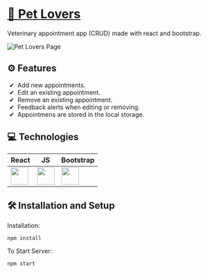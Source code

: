 # [🐶 Pet Lovers](https://petloverslp.netlify.app/) 

Veterinary appointment app (CRUD) made with react and bootstrap.

<img src="https://i.postimg.cc/3NK04kPt/pl-desktop.jpg" alt='Pet Lovers Page' style="max-width:600px"></img>

## ⚙ Features 
<ul style="list-style:'✔  '">
    <li>Add new appointments.</li>
    <li>Edit an existing appointment.</li>
    <li>Remove an existing appointment.</li>
    <li>Feedback alerts when editing or removing.</li>
    <li>Appointmens are stored in the local storage.</li>
</ul>

## 💻 Technologies 
| React      | JS | Bootstrap |
| ----------- | ----------- | ----------- |
| <img style='width:40px' src="https://upload.wikimedia.org/wikipedia/commons/thumb/4/47/React.svg/1200px-React.svg.png"/>     | <img style='width:40px' src="https://upload.wikimedia.org/wikipedia/commons/thumb/9/99/Unofficial_JavaScript_logo_2.svg/800px-Unofficial_JavaScript_logo_2.svg.png"/>     | <img style='width:40px' src="https://getbootstrap.com/docs/5.2/assets/brand/bootstrap-social-logo.png"/> |

## 🛠 Installation and Setup

Installation:

`npm install`  


To Start Server:

`npm start`  
